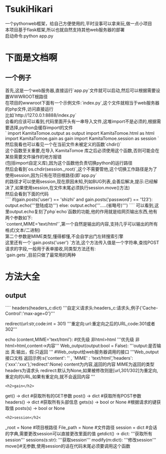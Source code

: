 # TsukiHikari
一个pythonweb框架，给自己方便使用的,平时没事可以拿来玩,做一点小项目<br>
本项目基于flask框架,所以也就自然支持其他web服务器的部署<br>
启动命令:python app.py<br>
<h1>下面是文档啊</h1>
<h2>一个例子</h2>
首先,这是一个web服务器,直接运行`app.py`文件就可以启动,然后可以根据需要设置WWWROOT根路径<br>
在项目的wwwroot下面有一个示例文件:`index.py`,这个文件就相当于web服务器的php文件,访问直接运行<br>
比如`http://127.0.0.1:8888/index.py`<br>
会看的应该可以看到,代码里面开头有一串导入文件,这堆import不是必须的,根据需要选择,python会缓存import的文件<br>
`
import KamitaTomoe.output as output
import KamitaTomoe.html as html
import KamitaTomoe.gain as gain
import KamitaTomoe.session as session
`
然后我看也可以看见一个在当前文件未被定义的函数`chdir()`<br>
这个函数至关重要,在导入 KamitaTomoe 库之后必须使用这个函数,否则可能会在某些需要文件操作的地方报错<br>
(包括import自定义库),因为这个函数他负责切换python的运行路径<br>
然后会看到`os.chdir(session._root)`,这个不需要管他,这个切换工作路径是为了使用session,因为只有在项目根路径(即`app.py`<br>的路径才可以使用session,现在原因未知,列如BUG列表,会善后解决,提示:已经解决了,如果使用session,在文件末尾必须执行session.move()方法)<br>
然后会看到下面的代码<br>
````
if(gain.posts('user') == 'shizhi' and gain.posts('password') == '123'):
    output.echo('''登陆成功''')
else:
    output.echo('''.....(省略号)''')
````
可以看到,这里output.echo复刻了php`echo`函数的功能,他的作用就是给网页输出东西,他有两个参数如下:<br>
`content,MIME='text/html'`,第一个自然是输出的内容,支持几乎可以输出的所有格式(文本/二进制)<br>
第二个参数是MIME类型,懂得都懂,不会自学出门左转搜索引擎<br>
这里还有一个`gain.posts('user') `方法,这个方法传入值是一个字符串,查找POST请求的字段,一般用于表单接收,同类型方法还有:<br>
`gain.gets`,目前只做了最常用的两种<br>
<h1>方法大全</h1>
<h2>output</h2>
````
headers(headers_c:dict)
'''自定义请求头:headers_c:请求头,例子{'Cache-Control':'max-age=0'}'''

redirect(url:str,code:int = 301)
'''重定向:url:重定向之后的URL,code:301或者302'''

echo (content,MIME='text/html'): #优先级 非html>html
    '''优先级 非html>html,content->内容'''
Web_output(output:bool = False):
    '''output:是否输出
    真:输出，假:只返回
    '''
#Web_output给web服务器调用的接口
'''Web_output接口文档
返回示例:s{'content': '' , 'MIME' : 'text/html','headers':{'xxx':'xxx'},'redirect':None}
content为内容,返回的内容
MIME为返回的类型
headers为请求头
redirect:默认为None,如果被修改则是[url,301/302]为重定向,重定向的URL,如果有重定向,就不会返回内容
'''

````
<h2>gain</h2>
````
get() -> dict #获取所有的GET参数
post() -> dict #获取所有POST参数
headers() -> dict #获取所有头部信息
gets(s) -> bool or None #根据请求的键获取值
posts(s) -> bool or None
````
<h2>session</h2<
````
_root = None #项目根路径
File_path = None #文件路径
session = dict #会话的字典,需要更改session可以直接更改里面的值
getdict() -> dict:
    '''获取所有session'''
sessions(s:str):
    '''获取session'''
modify(m:dict):
    '''修改session'''
move()#无参数,使用session的话在代码末尾必须要调用这个函数
````
